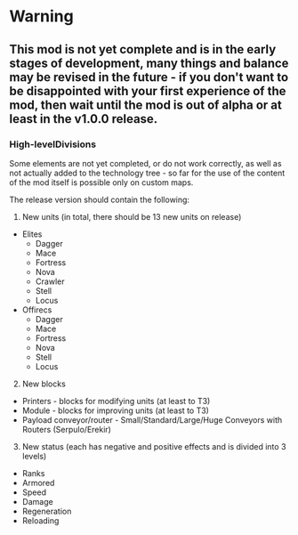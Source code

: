# Warning
## This mod is not yet complete and is in the early stages of development, many things and balance may be revised in the future - if you don't want to be disappointed with your first experience of the mod, then wait until the mod is out of alpha or at least in the v1.0.0 release.
### High-levelDivisions
Some elements are not yet completed, or do not work correctly, as well as not actually added to the technology tree - so far for the use of the content of the mod itself is possible only on custom maps.

The release version should contain the following:
1. New units (in total, there should be 13 new units on release)
- Elites
  - Dagger
  - Mace
  - Fortress
  - Nova
  - Crawler
  - Stell
  - Locus
- Offirecs
  - Dagger
  - Mace
  - Fortress
  - Nova
  - Stell
  - Locus
2. New blocks
- Printers - blocks for modifying units (at least to T3)
- Module - blocks for improving units (at least to T3)
- Payload conveyor/router - Small/Standard/Large/Huge Conveyors with Routers (Serpulo/Erekir)
3. New status (each has negative and positive effects and is divided into 3 levels)
- Ranks
- Armored
- Speed
- Damage
- Regeneration
- Reloading
